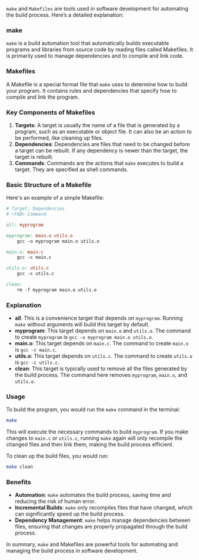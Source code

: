 `make` and `Makefiles` are tools used in software development for automating the build process. Here’s a detailed explanation:

### make
`make` is a build automation tool that automatically builds executable programs and libraries from source code by reading files called Makefiles. It is primarily used to manage dependencies and to compile and link code.

### Makefiles
A Makefile is a special format file that `make` uses to determine how to build your program. It contains rules and dependencies that specify how to compile and link the program.

### Key Components of Makefiles
1. **Targets**: A target is usually the name of a file that is generated by a program, such as an executable or object file. It can also be an action to be performed, like cleaning up files.
2. **Dependencies**: Dependencies are files that need to be changed before a target can be rebuilt. If any dependency is newer than the target, the target is rebuilt.
3. **Commands**: Commands are the actions that `make` executes to build a target. They are specified as shell commands.

### Basic Structure of a Makefile
Here's an example of a simple Makefile:

```makefile
# Target: Dependencies
# <TAB> Command

all: myprogram

myprogram: main.o utils.o
    gcc -o myprogram main.o utils.o

main.o: main.c
    gcc -c main.c

utils.o: utils.c
    gcc -c utils.c

clean:
    rm -f myprogram main.o utils.o
```

### Explanation
- **all**: This is a convenience target that depends on `myprogram`. Running `make` without arguments will build this target by default.
- **myprogram**: This target depends on `main.o` and `utils.o`. The command to create `myprogram` is `gcc -o myprogram main.o utils.o`.
- **main.o**: This target depends on `main.c`. The command to create `main.o` is `gcc -c main.c`.
- **utils.o**: This target depends on `utils.c`. The command to create `utils.o` is `gcc -c utils.c`.
- **clean**: This target is typically used to remove all the files generated by the build process. The command here removes `myprogram`, `main.o`, and `utils.o`.

### Usage
To build the program, you would run the `make` command in the terminal:

```sh
make
```

This will execute the necessary commands to build `myprogram`. If you make changes to `main.c` or `utils.c`, running `make` again will only recompile the changed files and then link them, making the build process efficient.

To clean up the build files, you would run:

```sh
make clean
```

### Benefits
- **Automation**: `make` automates the build process, saving time and reducing the risk of human error.
- **Incremental Builds**: `make` only recompiles files that have changed, which can significantly speed up the build process.
- **Dependency Management**: `make` helps manage dependencies between files, ensuring that changes are properly propagated through the build process.

In summary, `make` and Makefiles are powerful tools for automating and managing the build process in software development.
